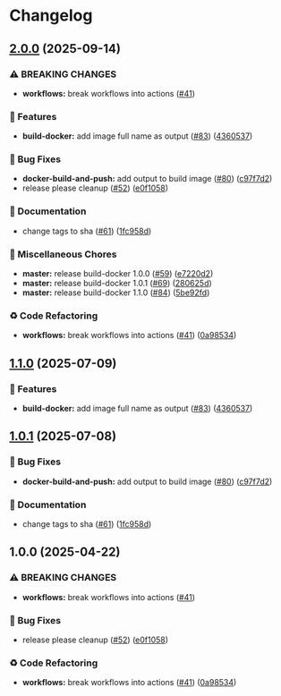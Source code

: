 # Changelog

## [2.0.0](https://github.com/shimoncohen/shared-workflows/compare/build-docker-v1.1.0...build-docker-v2.0.0) (2025-09-14)


### ⚠ BREAKING CHANGES

* **workflows:** break workflows into actions ([#41](https://github.com/shimoncohen/shared-workflows/issues/41))

### 🎉 Features

* **build-docker:** add image full name as output ([#83](https://github.com/shimoncohen/shared-workflows/issues/83)) ([4360537](https://github.com/shimoncohen/shared-workflows/commit/4360537dbbd36c65a1decfd54076d1cfed2b4128))


### 🐛 Bug Fixes

* **docker-build-and-push:** add output to build image ([#80](https://github.com/shimoncohen/shared-workflows/issues/80)) ([c97f7d2](https://github.com/shimoncohen/shared-workflows/commit/c97f7d2cdbc642bef3169edda679809bc1bf0af5))
* release please cleanup ([#52](https://github.com/shimoncohen/shared-workflows/issues/52)) ([e0f1058](https://github.com/shimoncohen/shared-workflows/commit/e0f1058fb4bee4f89835709972e8ad6c8a3382f6))


### 📝 Documentation

* change tags to sha ([#61](https://github.com/shimoncohen/shared-workflows/issues/61)) ([1fc958d](https://github.com/shimoncohen/shared-workflows/commit/1fc958d115218f9a928c489b085a806fd1fd6330))


### 🔧 Miscellaneous Chores

* **master:** release build-docker 1.0.0 ([#59](https://github.com/shimoncohen/shared-workflows/issues/59)) ([e7220d2](https://github.com/shimoncohen/shared-workflows/commit/e7220d24b1c7ee5c8eaac7e50edc60239e829eb4))
* **master:** release build-docker 1.0.1 ([#69](https://github.com/shimoncohen/shared-workflows/issues/69)) ([280625d](https://github.com/shimoncohen/shared-workflows/commit/280625d2bbee5ac0e5814c05dee35a06c2da5c79))
* **master:** release build-docker 1.1.0 ([#84](https://github.com/shimoncohen/shared-workflows/issues/84)) ([5be92fd](https://github.com/shimoncohen/shared-workflows/commit/5be92fd8a09969a62b6f00fc300232edfc868210))


### ♻️ Code Refactoring

* **workflows:** break workflows into actions ([#41](https://github.com/shimoncohen/shared-workflows/issues/41)) ([0a98534](https://github.com/shimoncohen/shared-workflows/commit/0a9853421116d3bcc4cae4681977857cbc518e51))

## [1.1.0](https://github.com/MapColonies/shared-workflows/compare/build-docker-v1.0.1...build-docker-v1.1.0) (2025-07-09)


### 🎉 Features

* **build-docker:** add image full name as output ([#83](https://github.com/MapColonies/shared-workflows/issues/83)) ([4360537](https://github.com/MapColonies/shared-workflows/commit/4360537dbbd36c65a1decfd54076d1cfed2b4128))

## [1.0.1](https://github.com/MapColonies/shared-workflows/compare/build-docker-v1.0.0...build-docker-v1.0.1) (2025-07-08)


### 🐛 Bug Fixes

* **docker-build-and-push:** add output to build image ([#80](https://github.com/MapColonies/shared-workflows/issues/80)) ([c97f7d2](https://github.com/MapColonies/shared-workflows/commit/c97f7d2cdbc642bef3169edda679809bc1bf0af5))


### 📝 Documentation

* change tags to sha ([#61](https://github.com/MapColonies/shared-workflows/issues/61)) ([1fc958d](https://github.com/MapColonies/shared-workflows/commit/1fc958d115218f9a928c489b085a806fd1fd6330))

## 1.0.0 (2025-04-22)


### ⚠ BREAKING CHANGES

* **workflows:** break workflows into actions ([#41](https://github.com/MapColonies/shared-workflows/issues/41))

### 🐛 Bug Fixes

* release please cleanup ([#52](https://github.com/MapColonies/shared-workflows/issues/52)) ([e0f1058](https://github.com/MapColonies/shared-workflows/commit/e0f1058fb4bee4f89835709972e8ad6c8a3382f6))


### ♻️ Code Refactoring

* **workflows:** break workflows into actions ([#41](https://github.com/MapColonies/shared-workflows/issues/41)) ([0a98534](https://github.com/MapColonies/shared-workflows/commit/0a9853421116d3bcc4cae4681977857cbc518e51))
